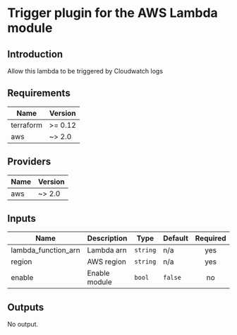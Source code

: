 # Trigger plugin for the AWS Lambda module

## Introduction  
Allow this lambda to be triggered by Cloudwatch logs

## Requirements

| Name | Version |
|------|---------|
| terraform | >= 0.12 |
| aws | ~> 2.0 |

## Providers

| Name | Version |
|------|---------|
| aws | ~> 2.0 |

## Inputs

| Name | Description | Type | Default | Required |
|------|-------------|------|---------|:--------:|
| lambda\_function\_arn | Lambda arn | `string` | n/a | yes |
| region | AWS region | `string` | n/a | yes |
| enable | Enable module | `bool` | `false` | no |

## Outputs

No output.

